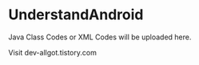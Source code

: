 # UnderstandAndroid

Java Class Codes or XML Codes will be uploaded here.

Visit dev-allgot.tistory.com
